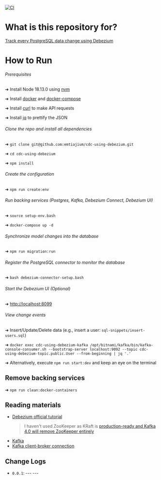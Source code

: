 [![CI](https://github.com/emtiajium/cdc-using-debezium/actions/workflows/ci.yml/badge.svg)](https://github.com/emtiajium/cdc-using-debezium/actions/workflows/ci.yml)

# What is this repository for?

[Track every PostgreSQL data change using Debezium](https://dev.to/emtiajium/track-every-postgresql-data-change-using-debezium-5e19)

# How to Run

###### Prerequisites

➜ Install Node 18.13.0 using [nvm](https://github.com/nvm-sh/nvm)

➜ Install [docker](https://docs.docker.com/get-docker/) and [docker-compose](https://docs.docker.com/compose/install/)

➜ Install [curl](https://curl.se/download.html) to make API requests

➜ Install [jq](https://jqlang.github.io/jq/download/) to prettify the JSON

###### Clone the repo and install all dependencies

➜ `git clone git@github.com:emtiajium/cdc-using-debezium.git`

➜ `cd cdc-using-debezium`

➜ `npm install`

###### Create the configuration

➜ `npm run create:env`

###### Run backing services (Postgres, Kafka, Debezium Connect, Debezium UI)

➜ `source setup-env.bash`

➜ `docker-compose up -d`

###### Synchronize model changes into the database

➜ `npm run migration:run`

###### Register the PostgreSQL connector to monitor the database

➜ `bash debezium-connector-setup.bash`

###### Start the Debezium UI (Optional)

➜ <http://localhost:8099>

###### View change events

➜ Insert/Update/Delete data (e.g., insert a user: `sql-snippets/insert-users.sql`)

➜ `docker exec cdc-using-debezium-kafka /opt/bitnami/kafka/bin/kafka-console-consumer.sh --bootstrap-server localhost:9092 --topic cdc-using-debezium-topic.public.User --from-beginning | jq '.'`

➜ Alternatively, execute `npm run start:dev` and keep an eye on the terminal

## Remove backing services

➜ `npm run clean:docker-containers`

## Reading materials

-   [Debezium official tutorial](https://debezium.io/documentation/reference/2.3/tutorial.html)
    > I haven't used ZooKeeper as KRaft is [production-ready and Kafka 4.0 will remove ZooKeeper entirely](https://cwiki.apache.org/confluence/display/KAFKA/KIP-833%3A+Mark+KRaft+as+Production+Ready)
-   [Kafka](https://kafka.apache.org/)
-   [Kafka client-broker connection](https://www.confluent.io/blog/kafka-client-cannot-connect-to-broker-on-aws-on-docker-etc/)

## Change Logs

-   `0.0.1`: --- ---
